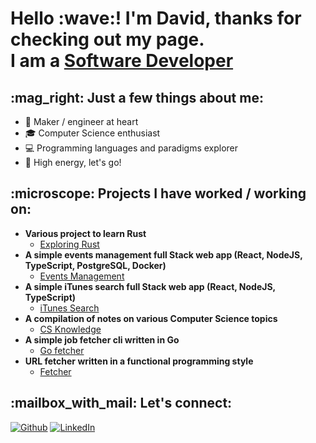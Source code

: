 <h1>Hello :wave:! I'm David, thanks for checking out my page. <br/>I am a <a href="https://github.com/davidc6">Software Developer</a>

<h2>:mag_right: Just a few things about me:</h2>

- :hammer: Maker / engineer at heart
- :mortar_board: Computer Science enthusiast
- :computer: Programming languages and paradigms explorer
- :battery: High energy, let's go! 

<h2>:microscope: Projects I have worked / working on:</h2>

- <b>Various project to learn Rust</b>
  - [Exploring Rust](https://github.com/davidc6/exploring_rust)
- <b>A simple events management full Stack web app (React, NodeJS, TypeScript, PostgreSQL, Docker)</b>
  - [Events Management](https://github.com/davidc6/events-management)
- <b>A simple iTunes search full Stack web app (React, NodeJS, TypeScript)</b>
  - [iTunes Search](https://github.com/davidc6/itunes-search)
- <b>A compilation of notes on various Computer Science topics</b>
  - [CS Knowledge](https://github.com/davidc6/cs-knowledge)
- <b>A simple job fetcher cli written in Go</b>
  - [Go fetcher](https://github.com/davidc6/go-fetcher)
- <b>URL fetcher written in a functional programming style</b>
  - [Fetcher](https://github.com/davidc6/fetcher)

<h2>:mailbox_with_mail: Let's connect:</h2>

<a href="https://github.com/davidc6" target="_blank"><img alt="Github" src="https://img.shields.io/badge/GitHub-%2312100E.svg?&style=for-the-badge&logo=Github&logoColor=white" /></a> <a href="https://www.linkedin.com/in/david-chubabriya" target="_blank"><img alt="LinkedIn" src="https://img.shields.io/badge/linkedin-%230077B5.svg?&style=for-the-badge&logo=linkedin&logoColor=white" /></a>